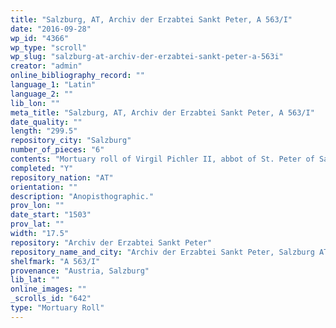 ```yaml
---
title: "Salzburg, AT, Archiv der Erzabtei Sankt Peter, A 563/I"
date: "2016-09-28"
wp_id: "4366"
wp_type: "scroll"
wp_slug: "salzburg-at-archiv-der-erzabtei-sankt-peter-a-563i"
creator: "admin"
online_bibliography_record: ""
language_1: "Latin"
language_2: ""
lib_lon: ""
meta_title: "Salzburg, AT, Archiv der Erzabtei Sankt Peter, A 563/I"
date_quality: ""
length: "299.5"
repository_city: "Salzburg"
number_of_pieces: "6"
contents: "Mortuary roll of Virgil Pichler II, abbot of St. Peter of Salzburg."
completed: "Y"
repository_nation: "AT"
orientation: ""
description: "Anopisthographic."
prov_lon: ""
date_start: "1503"
prov_lat: ""
width: "17.5"
repository: "Archiv der Erzabtei Sankt Peter"
repository_name_and_city: "Archiv der Erzabtei Sankt Peter, Salzburg AT"
shelfmark: "A 563/I"
provenance: "Austria, Salzburg"
lib_lat: ""
online_images: ""
_scrolls_id: "642"
type: "Mortuary Roll"
---
```



